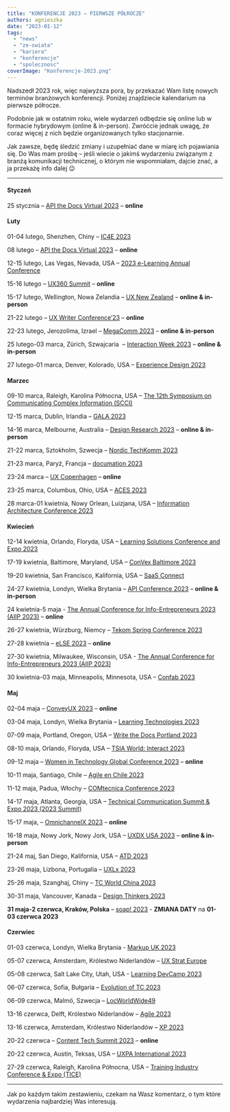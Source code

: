 ```yaml
---
title: "KONFERENCJE 2023 – PIERWSZE PÓŁROCZE"
authors: agnieszka
date: "2023-01-12"
tags:
  - "news"
  - "ze-swiata"
  - "kariera"
  - "konferencje"
  - "spolecznosc"
coverImage: "Konferencje-2023.png"
---
```


Nadszedł 2023 rok, więc najwyższa pora, by przekazać Wam listę nowych terminów
branżowych konferencji. Poniżej znajdziecie kalendarium na pierwsze półrocze.

<!--truncate-->

Podobnie jak w ostatnim roku, wiele wydarzeń odbędzie się online lub w formacie
hybrydowym (online & in-person). Zwróćcie jednak uwagę, że coraz więcej z nich
będzie organizowanych tylko stacjonarnie.

Jak zawsze, będę śledzić zmiany i uzupełniać dane w miarę ich pojawiania się. Do
Was mam prośbę – jeśli wiecie o jakimś wydarzeniu związanym z branżą komunikacji
technicznej, o którym nie wspomniałam, dajcie znać, a ja przekażę info dalej 😉

---

#### Styczeń

25 stycznia –
[API the Docs Virtual 2023](https://apithedocs.org/virtual-2023) – **online**

#### Luty

01-04 lutego, Shenzhen, Chiny – [IC4E 2023](http://www.ic4e.net/)

08 lutego –
[API the Docs Virtual 2023](https://apithedocs.org/virtual-2023) – **online**

12-15 lutego, Las Vegas, Nevada, USA –
[2023 e-Learning Annual Conference](https://intc.memberclicks.net/2023-annual-conference-elearning)

15-16 lutego – [UX360 Summit](https://www.ux360summit.com/) – **online**

15-17 lutego, Wellington, Nowa Zelandia –
[UX New Zealand](https://www.uxnewzealand.com/) – **online & in-person**

21-22 lutego – [UX Writer Conference’23](https://uxwriterconference.com/) –
**online**

22-23 lutego, Jerozolima, Izrael – [MegaComm 2023](https://megacomm.org/) –
**online & in-person**

25 lutego-03 marca, Zürich, Szwajcaria  –
[Interaction Week 2023](https://www.interaction23.ixda.org/) – **online &
in-person**

27 lutego-01 marca, Denver, Kolorado, USA
– [Experience Design 2023](https://www.designinnovationglobal.com/events-experience-design)

#### Marzec

09-10 marca, Raleigh, Karolina Północna, USA –
[The 12th Symposium on Communicating Complex Information (SCCI)](https://scciannual.wordpress.com/)

12-15 marca, Dublin, Irlandia –
[GALA 2023](https://www.gala-global.org/events/annual-conference)

14-16 marca, Melbourne, Australia –
[Design Research 2023](https://uxaustralia.com.au/) – **online & in-person**

21-22 marca, Sztokholm, Szwecja –
[Nordic TechKomm 2023](https://www.nordic-techkomm.com/)

21-23 marca, Paryż, Francja – [documation 2023](https://www.documation.fr/)

23-24 marca – [UX Copenhagen](https://uxcopenhagen.com/) – **online**

23-25 marca, Columbus, Ohio, USA –
[ACES 2023](https://aceseditors.org/conference/aces-2023-columbus)

28 marca-01 kwietnia, Nowy Orlean, Luizjana, USA –
[Information Architecture Conference 2023](https://www.theiaconference.com/)

#### Kwiecień

12-14 kwietnia, Orlando, Floryda, USA –
[Learning Solutions Conference and Expo 2023](https://learningsolutionscon.com/)

17-19 kwietnia, Baltimore, Maryland, USA –
[ConVex Baltimore 2023](https://convex.infomanagementcenter.com/)

19-20 kwietnia, San Francisco, Kalifornia, USA –
[SaaS Connect](https://www.cloudsoftwareassociation.com/saas-connect/)

24-27 kwietnia, Londyn, Wielka Brytania –
[API Conference 2023](https://apiconference.net/london/) – **online &
in-person**

24 kwietnia-5 maja -
[The Annual Conference for Info-Entrepreneurs 2023 (AIIP 2023)](https://www.aiip.org/conference)
– **online**

26-27 kwietnia, Würzburg, Niemcy –
[Tekom Spring Conference 2023](https://fruehjahrstagung.tekom.de/)

27-28 kwietnia – [eLSE 2023](https://www.elseconference.eu/) – **online**

27-30 kwietnia, Milwaukee, Wisconsin, USA -
[The Annual Conference for Info-Entrepreneurs 2023 (AIIP 2023)](https://www.aiip.org/conference)

30 kwietnia-03 maja, Minneapolis, Minnesota, USA –
[Confab 2023](https://www.confabevents.com/)

#### Maj

02-04 maja – [ConveyUX 2023](https://conveyux.com/) – **online**

03-04 maja, Londyn, Wielka Brytania –
[Learning Technologies 2023](https://www.learningtechnologies.co.uk/welcome)

07-09 maja, Portland, Oregon, USA –
[Write the Docs Portland 2023](https://www.writethedocs.org/conf/portland/2023/)

08-10 maja, Orlando, Floryda, USA –
[TSIA World: Interact 2023](https://www.tsia.com/conference)

09-12 maja –
[Women in Technology Global Conference 2023](https://www.womentech.net/women-tech-conference)
– **online**

10-11 maja, Santiago, Chile –
[Agile en Chile 2023](https://www.agilealliance.org/agileenchile2023/)

11-12 maja, Padua, Włochy –
[COMtecnica Conference 2023](https://www.comtecnica.eu/en/)

14-17 maja, Atlanta, Georgia, USA –
[Technical Communication Summit & Expo 2023 (2023 Summit)](https://summit.stc.org/)

15-17 maja, – [OmnichannelX 2023](https://www.omnichannelx.digital/) –
**online**

16-18 maja, Nowy Jork, Nowy Jork, USA –
[UXDX USA 2023](https://uxdx.com/usa/2023/) – **online & in-person**

21-24 maj, San Diego, Kalifornia, USA –
[ATD 2023](https://atdconference.td.org/)

23-26 maja, Lizbona, Portugalia – [UXLx 2023](https://ux-lx.com/)

25-26 maja, Szanghaj, Chiny –
[TC World China 2023](https://www.tcworld-china.cn/en/)

30-31 maja, Vancouver, Kanada –
[Design Thinkers 2023](https://pheedloop.com/dtvan23/site/)

**31 maja-2 czerwca, Kraków, Polska** – [soap! 2023](https://soapconf.com/) -
**ZMIANA DATY** na **01-03 czerwca 2023**

#### Czerwiec

01-03 czerwca, Londyn, Wielka Brytania - [Markup UK 2023](https://markupuk.org/)

05-07 czerwca, Amsterdam, Królestwo Niderlandów –
[UX Strat Europe](https://uxstrat.com/europe/)

05-08 czerwca, Salt Lake City, Utah, USA -
[Learning DevCamp 2023](https://learningdevcamp.com/)

06-07 czerwca, Sofia, Bułgaria –
[Evolution of TC 2023](https://evolution-of-tc.com/)

06-09 czerwca, Malmö, Szwecja –
[LocWorldWide49](https://locworld.com/events/locworld49-malmo-2023/)

13-16 czerwca, Delft, Królestwo Niderlandów –
[Agile 2023](https://agile-online.org/conference-2023)

13-16 czerwca, Amsterdam, Królestwo Niderlandów –
[XP 2023](https://www.agilealliance.org/xp2023/)

20-22 czerwca – [Content Tech Summit 2023](https://content.tech/) – **online**

20-22 czerwca, Austin, Teksas, USA –
[UXPA International 2023](https://uxpa2023.org/)

27-29 czerwca, Raleigh, Karolina Północna, USA –
[Training Industry Conference & Expo (TICE)](https://tice.trainingindustry.com/event/fad6d949-9a06-49b7-81d3-60f2bbe170bd/summary)

---

Jak po każdym takim zestawieniu, czekam na Wasz komentarz, o tym które
wydarzenia najbardziej Was interesują.
